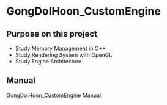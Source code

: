 # GongDolHoon_CustomEngine
## Purpose on this project
- Study Memory Management in C++
- Study Rendering System with OpenGL
- Study Engine Architecture

## Manual
[GongDolHoon_CustomEngine Manual](https://github.com/qkrtmdgns23/GongDolHoon_CustomEngine/wiki/Manual-for-GDH-Engine) 

